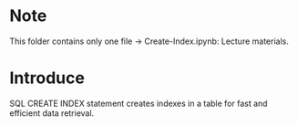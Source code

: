 # Note
This folder contains only one file -> Create-Index.ipynb: Lecture materials.
# Introduce
SQL CREATE INDEX statement creates indexes in a table for fast and efficient data retrieval.
